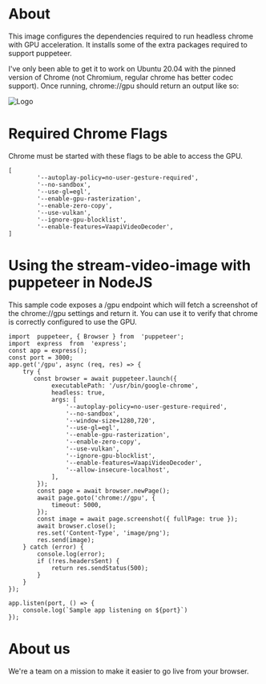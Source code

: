 # About
This image configures the dependencies required to run headless chrome with GPU acceleration. It installs some of the extra packages required to support puppeteer.

I've only been able to get it to work on Ubuntu 20.04 with the pinned version of Chrome (not Chromium, regular chrome has better codec support). Once running, chrome://gpu should return an output like so:

![Logo](https://res.cloudinary.com/stream-studio/image/upload/v1633597030/pbhr3d2bidp5gwldbwnn.png)

# Required Chrome Flags
Chrome must be started with these flags to be able to access the GPU. 

    [
            '--autoplay-policy=no-user-gesture-required',
            '--no-sandbox',
            '--use-gl=egl',
            '--enable-gpu-rasterization',
            '--enable-zero-copy',
            '--use-vulkan',
            '--ignore-gpu-blocklist',
            '--enable-features=VaapiVideoDecoder',
    ]

# Using the stream-video-image with puppeteer in NodeJS
This sample code exposes a /gpu endpoint which will fetch a screenshot of the chrome://gpu settings and return it. You can use it to verify that chrome is correctly configured to use the GPU. 

    import  puppeteer, { Browser } from  'puppeteer';
    import  express  from  'express';
    const app = express();
    const port = 3000;
    app.get('/gpu', async (req, res) => {
	    try {
	       const browser = await puppeteer.launch({
		        executablePath: '/usr/bin/google-chrome',
		        headless: true,
		        args: [
		            '--autoplay-policy=no-user-gesture-required',
		            '--no-sandbox',
		            '--window-size=1280,720',
		            '--use-gl=egl',
		            '--enable-gpu-rasterization',
		            '--enable-zero-copy',
		            '--use-vulkan',
		            '--ignore-gpu-blocklist',
		            '--enable-features=VaapiVideoDecoder',
		            '--allow-insecure-localhost',
		        ],
		    });
	        const page = await browser.newPage();
	        await page.goto('chrome://gpu', {
	            timeout: 5000,
	        });
	        const image = await page.screenshot({ fullPage: true });
	        await browser.close();
	        res.set('Content-Type', 'image/png');
	        res.send(image);
	    } catch (error) {
	        console.log(error);
	        if (!res.headersSent) {
	            return res.sendStatus(500);
	        }
	    }
    });
    
    app.listen(port, () => {
	    console.log(`Sample app listening on ${port}`)
    });
    
# About us
We're a team on a mission to make it easier to go live from your browser. 